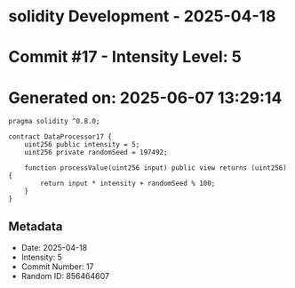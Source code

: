 ﻿# solidity Development - 2025-04-18
# Commit #17 - Intensity Level: 5
# Generated on: 2025-06-07 13:29:14
```solidity
pragma solidity ^0.8.0;

contract DataProcessor17 {
    uint256 public intensity = 5;
    uint256 private randomSeed = 197492;

    function processValue(uint256 input) public view returns (uint256) {
        return input * intensity + randomSeed % 100;
    }
}
```
## Metadata
- Date: 2025-04-18
- Intensity: 5
- Commit Number: 17
- Random ID: 856464607

